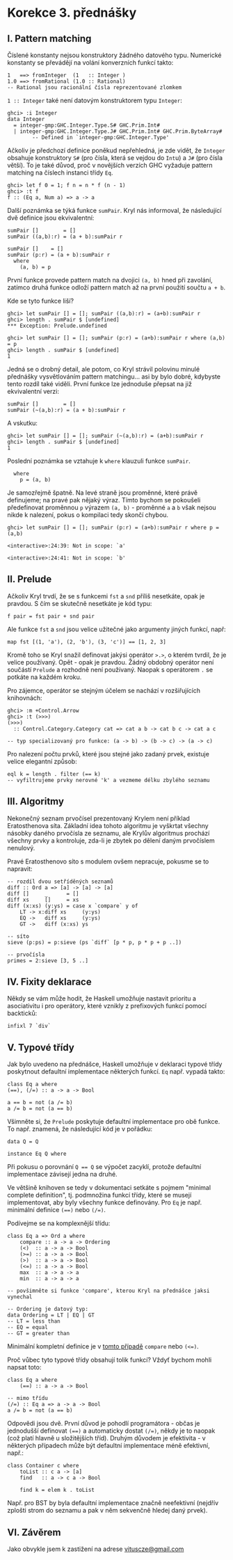 Korekce 3. přednášky
====================

I. Pattern matching
-------------------

Číslené konstanty nejsou konstruktory žádného datového typu. Numerické konstanty se převádějí na volání konverzních funkcí takto:

    1   ==> fromInteger  (1   :: Integer )
    1.0 ==> fromRational (1.0 :: Rational)
    -- Rational jsou racionální čísla reprezentované zlomkem

`1 :: Integer` také není datovým konstruktorem typu `Integer`:

    ghci> :i Integer
    data Integer
      = integer-gmp:GHC.Integer.Type.S# GHC.Prim.Int#
      | integer-gmp:GHC.Integer.Type.J# GHC.Prim.Int# GHC.Prim.ByteArray#
            -- Defined in `integer-gmp:GHC.Integer.Type'

Ačkoliv je předchozí definice poněkud nepřehledná, je zde vidět, že `Integer` obsahuje konstruktory `S#` (pro čísla, která se vejdou do `Int`u) a `J#` (pro čísla větší). To je také důvod, proč v novějších verzích GHC vyžaduje pattern matching na číslech instanci třídy `Eq`.

    ghci> let f 0 = 1; f n = n * f (n - 1)
    ghci> :t f
    f :: (Eq a, Num a) => a -> a

Další poznámka se týká funkce `sumPair`. Kryl nás informoval, že následující dvě definice jsou ekvivalentní:

    sumPair []        = []
    sumPair ((a,b):r) = (a + b):sumPair r

    sumPair []    = []
    sumPair (p:r) = (a + b):sumPair r
      where
        (a, b) = p

První funkce provede pattern match na dvojici `(a, b)` hned při zavolání, zatímco druhá funkce odloží pattern match až na první použití součtu `a + b`.

Kde se tyto funkce liší?

    ghci> let sumPair [] = []; sumPair ((a,b):r) = (a+b):sumPair r
    ghci> length . sumPair $ [undefined]
    *** Exception: Prelude.undefined

    ghci> let sumPair [] = []; sumPair (p:r) = (a+b):sumPair r where (a,b) = p
    ghci> length . sumPair $ [undefined]
    1

Jedná se o drobný detail, ale potom, co Kryl strávil polovinu minulé přednášky vysvětlováním pattern matchingu... asi by bylo dobré, kdybyste tento rozdíl také viděli. První funkce lze jednoduše přepsat na již ekvivalentní verzi:

    sumPair []        = []
    sumPair (~(a,b):r) = (a + b):sumPair r

A vskutku:

    ghci> let sumPair [] = []; sumPair (~(a,b):r) = (a+b):sumPair r
    ghci> length . sumPair $ [undefined]
    1

Poslední poznámka se vztahuje k `where` klauzuli funkce `sumPair`.

      where
        p = (a, b)

Je samozřejmě špatně. Na levé straně jsou proměnné, které právě definujeme; na pravé pak nějaký výraz. Tímto bychom se pokoušeli předefinovat proměnnou `p` výrazem `(a, b)` - proměnné `a` a `b` však nejsou nikde k nalezení, pokus o kompilaci tedy skončí chybou.

    ghci> let sumPair [] = []; sumPair (p:r) = (a+b):sumPair r where p = (a,b)

    <interactive>:24:39: Not in scope: `a'

    <interactive>:24:41: Not in scope: `b'

II. Prelude
-----------

Ačkoliv Kryl trvdí, že se s funkcemi `fst` a `snd` příliš nesetkáte, opak je pravdou. S čím se skutečně nesetkáte je kód typu:

    f pair = fst pair + snd pair

Ale funkce `fst` a `snd` jsou velice užitečné jako argumenty jiných funkcí, např:

    map fst [(1, 'a'), (2, 'b'), (3, 'c')] == [1, 2, 3]

Kromě toho se Kryl snažil definovat jakýsi operátor `>.>`, o kterém tvrdil, že je velice používaný. Opět - opak je pravdou. Žádný obdobný operátor není součástí `Prelude` a rozhodně není používaný. Naopak s operátorem `.` se potkáte na každém kroku.

Pro zájemce, operátor se stejným účelem se nachází v rozšiřujících knihovnách:

    ghci> :m +Control.Arrow
    ghci> :t (>>>)
    (>>>)
      :: Control.Category.Category cat => cat a b -> cat b c -> cat a c

    -- typ specializovaný pro funkce: (a -> b) -> (b -> c) -> (a -> c)

Pro nalezení počtu prvků, které jsou stejné jako zadaný prvek, existuje velice elegantní způsob:

    eql k = length . filter (== k)
    -- vyfiltrujeme prvky nerovné 'k' a vezmeme délku zbylého seznamu

III. Algoritmy
--------------

Nekonečný seznam prvočísel prezentovaný Krylem není příklad Eratosthenova síta. Základní idea tohoto algoritmu je vyškrtat všechny násobky daného prvočísla ze seznamu, ale Krylův algoritmus prochází všechny prvky a kontroluje, zda-li je zbytek po dělení daným prvočíslem nenulový.

Pravé Eratosthenovo síto s modulem ovšem nepracuje, pokusme se to napravit:

    -- rozdíl dvou setříděných seznamů
    diff :: Ord a => [a] -> [a] -> [a]
    diff []     _      = []
    diff xs     []     = xs
    diff (x:xs) (y:ys) = case x `compare` y of
        LT -> x:diff xs     (y:ys)
        EQ ->   diff xs     (y:ys)
        GT ->   diff (x:xs) ys

    -- síto
    sieve (p:ps) = p:sieve (ps `diff` [p * p, p * p + p ..])

    -- prvočísla
    primes = 2:sieve [3, 5 ..]

IV. Fixity deklarace
--------------------

Někdy se vám může hodit, že Haskell umožňuje nastavit prioritu a asociativitu i pro operátory, které vznikly z prefixových funkcí pomocí backticků:

    infixl 7 `div`

V. Typové třídy
---------------

Jak bylo uvedeno na přednášce, Haskell umožňuje v deklaraci typové třídy poskytnout defaultní implementace některých funkcí. `Eq` např. vypadá takto:

    class Eq a where
    (==), (/=) :: a -> a -> Bool

    a == b = not (a /= b)
    a /= b = not (a == b)

Všimněte si, že `Prelude` poskytuje defaultní implementace pro obě funkce. To např. znamená, že následující kód je v pořádku:

    data Q = Q

    instance Eq Q where

Při pokusu o porovnání `Q == Q` se výpočet zacyklí, protože defaultní implementace závisejí jedna na druhé.

Ve většině knihoven se tedy v dokumentaci setkáte s pojmem "minimal complete definition", tj. podmnožina funkcí třídy, které se musejí implementovat, aby byly všechny funkce definovány. Pro `Eq` je např. minimální definice `(==)` nebo `(/=)`.

Podívejme se na komplexnější třídu:

    class Eq a => Ord a where
        compare :: a -> a -> Ordering
        (<)  :: a -> a -> Bool
        (>=) :: a -> a -> Bool
        (>)  :: a -> a -> Bool
        (<=) :: a -> a -> Bool
        max  :: a -> a -> a
        min  :: a -> a -> a

    -- povšimněte si funkce 'compare', kterou Kryl na přednášce jaksi vynechal

    -- Ordering je datový typ:
    data Ordering = LT | EQ | GT
    -- LT = less than
    -- EQ = equal
    -- GT = greater than

Minimální kompletní definice je v [tomto případě](http://www.haskell.org/ghc/docs/latest/html/libraries/base/Prelude.html#t:Ord) `compare` nebo `(<=)`.

Proč vůbec tyto typové třídy obsahují tolik funkcí? Vždyť bychom mohli napsat toto:

    class Eq a where
        (==) :: a -> a -> Bool

    -- mimo třídu
    (/=) :: Eq a => a -> a -> Bool
    a /= b = not (a == b)

Odpovědi jsou dvě. První důvod je pohodlí programátora - občas je jednodušší definovat `(==)` a automaticky dostat `(/=)`, někdy je to naopak (což platí hlavně u složitějších tříd). Druhým důvodem je efektivita - v některých případech může být defaultní implementace méně efektivní, např.:

    class Container c where
        toList :: c a -> [a]
        find   :: a -> c a -> Bool

        find k = elem k . toList

Např. pro BST by byla defaultní implementace značně neefektivní (nejdřív zplošti strom do seznamu a pak v něm sekvenčně hledej daný prvek).

VI. Závěrem
-----------

Jako obvykle jsem k zastižení na adrese vituscze@gmail.com
